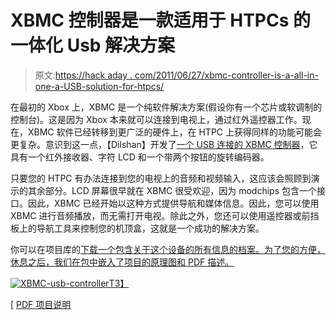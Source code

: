 # XBMC 控制器是一款适用于 HTPCs 的一体化 Usb 解决方案

> 原文:[https://hack aday . com/2011/06/27/xbmc-controller-is-a-all-in-one-a-USB-solution-for-htpcs/](https://hackaday.com/2011/06/27/xbmc-controller-is-an-all-in-one-usb-solution-for-htpcs/)

在最初的 Xbox 上，XBMC 是一个纯软件解决方案(假设你有一个芯片或软调制的控制台)。这是因为 Xbox 本来就可以连接到电视上，通过红外遥控器工作。现在，XBMC 软件已经转移到更广泛的硬件上，在 HTPC 上获得同样的功能可能会更复杂。意识到这一点，【Dilshan】开发了[一个 USB 连接的 XBMC 控制器](http://jayakody2000lk.blogspot.com/2011/06/xbmc-usb-controller-for-media-center.html)，它具有一个红外接收器、字符 LCD 和一个带两个按钮的旋转编码器。

只要您的 HTPC 有办法连接到您的电视上的音频和视频输入，这应该会照顾到演示的其余部分。LCD 屏幕很早就在 XBMC 很受欢迎，因为 modchips 包含一个接口。因此，XBMC 已经开始以这种方式提供导航和媒体信息。因此，您可以使用 XBMC 进行音频播放，而无需打开电视。除此之外，您还可以使用遥控器或前挡板上的导航工具来控制您的机顶盒，这就是一个成功的解决方案。

你可以在项目库的[下载一个包含关于这个设备的所有信息的档案。为了您的方便，休息之后，我们在包中嵌入了项目的原理图和 PDF 描述。](http://elect.wikispaces.com/XBMC+USB+Controller)

[![](../Images/1010a0deff5d6608c61f5c6ac01dc033.png "XBMC-usb-controller")T3】](http://hackaday.com/wp-content/uploads/2011/06/xbmc-usb-controller1.png)

[ [PDF 项目说明](http://hackaday.com/wp-content/uploads/2011/06/mcci.pdf)
